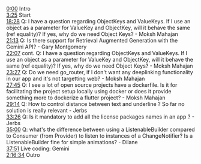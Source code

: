 [0:00](https://www.youtube.com/watch?v=QwqL5sGb4zc&t=0m00s) Intro  
[3:25](https://www.youtube.com/watch?v=QwqL5sGb4zc&t=3m25s) Start  
[18:28](https://www.youtube.com/watch?v=QwqL5sGb4zc&t=18m28s) Q: I have a question regarding ObjectKeys and ValueKeys. If I use an object as a parameter for ValueKey and ObjectKey, will it behave the same (ref equality)? If yes, why do we need Object Keys? - Moksh Mahajan  
[21:13](https://www.youtube.com/watch?v=QwqL5sGb4zc&t=21m13s) Q: Is there support for Retrieval Augmented Generation with the Gemini API? - Gary Montgomery  
[22:07](https://www.youtube.com/watch?v=QwqL5sGb4zc&t=22m07s) cont. Q: I have a question regarding ObjectKeys and ValueKeys. If I use an object as a parameter for ValueKey and ObjectKey, will it behave the same (ref equality)? If yes, why do we need Object Keys? - Moksh Mahajan  
[23:27](https://www.youtube.com/watch?v=QwqL5sGb4zc&t=23m27s) Q: Do we need go_router, if I don't want any deeplinking functionality in our app and it's not targetting web? - Moksh Mahajan  
[27:45](https://www.youtube.com/watch?v=QwqL5sGb4zc&t=27m45s) Q: I see a lot of open source projects have a dockerfile. Is it for facilitating the project setup locally using docker or does it provide something more to dockerize a flutter project? - Moksh Mahajan  
[29:14](https://www.youtube.com/watch?v=QwqL5sGb4zc&t=29m14s) Q: How to control distance between text and underline ? So far no solution is really relevant - Jerbs  
[33:26](https://www.youtube.com/watch?v=QwqL5sGb4zc&t=33m26s) Q: Is it mandatory to add all the license packages names in an app ? - Jerbs  
[35:00](https://www.youtube.com/watch?v=QwqL5sGb4zc&t=35m00s) Q: what's the difference between using a ListenableBuilder compared to Consumer (from Provider) to listen to instances of a ChangeNotifier? Is a ListenableBuilder fine for simple animations? - Dilane  
[37:51](https://www.youtube.com/watch?v=QwqL5sGb4zc&t=37m51s) Live coding: Gemini  
[2:16:34](https://www.youtube.com/watch?v=QwqL5sGb4zc&t=2h16m34s) Outro  
